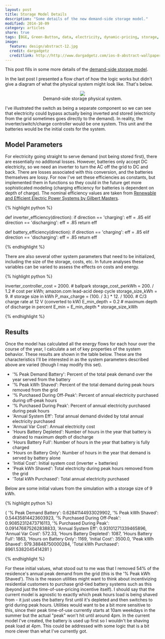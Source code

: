 ```yaml
---
layout: post
title: Storage Model Details
description: "Some details of the new demand-side storage model."
modified: 2014-10-09
category: articles
share: true
tags: [BGE, Green-Button, data, electricity, dynamic-pricing, storage, model, demand-side]
image:
  feature: design/abstract-12.jpg
  credit: dargadgetz
  creditlink: http://http://www.dargadgetz.com/ios-8-abstract-wallpaper-pack-for-iphone-5s-5c-and-ipod-touch-retina/
---
```


This post fills in some more details of the <a href='{{ site.url }}/articles/Intro-To-Storage-Model'>demand-side storage model</a>.
 
In the last post I presented a flow chart of how the logic works but didn't give a diagram of what the physical system might look like.  That's below.

<center>
<figure>
  <a href='{{ site.url }}/images/2014-10/physical_system.jpg'><img src='{{ site.url }}/images/2014-10/physical_system.jpg'></a>
  <figcaption>Demand-side storage physical system.</figcaption>
</figure>
</center>

I've illustrated the switch as being a separate component so we can see that electricity could bypass actually being inverted and stored (electricity from the grid sometimes goes directly to the demand).  In reality, the inverter/switch/charge controller would be one system.  This unit and the batteries would be the initial costs for the system.

## Model Parameters

For electricity going straight to serve demand (not being stored first), there are essentially no additonal losses.  However, batteries only accept DC electricity, so we need an inverter to turn the AC off the grid to DC and back.  There are losses associated with this conversion, and the batteries themselves are lossy.  For now I've set these efficiencies as constants, but implemented them in functions so they could in the future get more sophisticated modeling (charging efficiency for batteries is dependent on depth of charge).  The nominal efficiency values are taken from <a href='http://www.amazon.com/Renewable-Efficient-Electric-Power-Systems/dp/0471280607/ref=sr_1_2?ie=UTF8&qid=1412769771&sr=8-2&keywords=renewable+and+efficient+electric+power+systems'>Renewable and Efficient Electric Power Systems by Gilbert Masters</a>.

{% highlight python %}

def inverter_efficiency(direction):
    if direction == 'charging':
        eff = .85
    elif direction == 'discharging':
        eff = .85
    return eff

def battery_efficiency(direction):
    if direction == 'charging':
        eff = .85
    elif direction == 'discharging':
        eff = .85
    return eff

{% endhighlight %}
 
There are also several other system parameters that need to be initialized, including the size of the storage, costs, etc.  In future analyses these variables can be varied to assess the effects on costs and energy.

{% highlight python %}

inverter_controller_cost = 2000. # ballpark
storage_cost_perkWh = 200. / 1.2 # cost per kWh; amazon.com lead-acid deep cycle
storage_size_kWh = 9.  # storage size in kWh
P_max_charge = (100. / 3.) * 12. / 1000. # C/3 charge rate at 12 V (converted to kW)
E_min_depth = 0.2 # maximum depth of discharge in percent
E_min = E_min_depth * storage_size_kWh

{% endhighlight %}

## Results

Once the model has calculated all the energy flows for each hour over the course of the year, I calculate a set of key properties of the system behavior.  These results are shown in the table below.  These are the characteristics I'll be interested in as the system parameters described above are varied (though I may modify this set).

* '% Peak Demand Battery': Percent of the total peak demand over the year served from the battery
* '% Peak kWh Shaved': Percent of the total demand during peak hours removed from the grid
* '% Purchased During Off-Peak': Percent of annual electricity purchased during off-peak hours
* '% Purchased During Peak': Percent of annual electricity purchased during peak hours
* 'Annual System Eff': Total annual demand divided by total annual electricity purchased
* 'Annual Var Cost': Annual electricity cost
* 'Hours Battery Depleted': Number of hours in the year that battery is drained to maximum depth of discharge
* 'Hours Battery Full': Number of hours in the year that battery is fully charged
* 'Hours on Battery Only': Number of hours in the year that demand is served by battery alone
* 'Initial Cost': Initial system cost (inverter + batteries)
* 'Peak kWh Shaved': Total electricity during peak hours removed from the grid
* 'Total kWh Purchased': Total annual electricity purchased

Below are some initial values from the simulation with a storage size of 9 kWh.

{% highlight python %}

{   '% Peak Demand Battery': 0.62841144933029902,
    '% Peak kWh Shaved': 0.54435814423603923,
    '% Purchased During Off-Peak': 0.90852312473716113,
    '% Purchased During Peak': 0.091476875262838833,
    'Annual System Eff': 0.93101271339465896,
    'Annual Var Cost': 572.33,
    'Hours Battery Depleted': 1087,
    'Hours Battery Full': 1863,
    'Hours on Battery Only': 1169,
    'Initial Cost': 3500.0,
    'Peak kWh Shaved': 979.38848750000284,
    'Total kWh Purchased': 8961.5382045414281    }

{% endhighlight %}

For these initial values, what stood out to me was that I removed 54% of the residence's annual peak demand from the grid (this is the '% Peak kWh Shaved').  This is the reason utilities might want to think about incentivizing residential customers to purchase grid-tied battery systems such as this (beyond just the time-of-use-pricing incentive itself).  I should say that the current model is agnostic to exactly which peak hours load is being shaved from - it just uses the battery first until it's depleted and then switches to grid during peak hours.  Utilities would want to be a bit more sensitive to this, since their peak time-of-use currently starts at 10am weekdays in the summer but the actual "peak" won't hit until around 4pm.  In the current model I've created, the battery is used up first so I wouldn't be shaving peak load at 4pm.  This could be addressed with some logic that is a bit more clever than what I've currently got.


